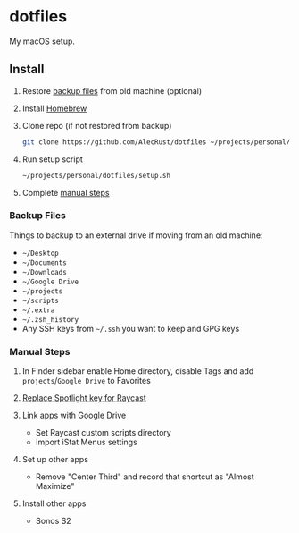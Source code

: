 # dotfiles

My macOS setup.

## Install

1. Restore [backup files](#backup-files) from old machine (optional)

2. Install [Homebrew](https://brew.sh/)

3. Clone repo (if not restored from backup)

    ```sh
    git clone https://github.com/AlecRust/dotfiles ~/projects/personal/dotfiles
    ```

3. Run setup script

    ```sh
    ~/projects/personal/dotfiles/setup.sh
    ```

4. Complete [manual steps](#manual-steps)

### Backup Files

Things to backup to an external drive if moving from an old machine:

- `~/Desktop`
- `~/Documents`
- `~/Downloads`
- `~/Google Drive`
- `~/projects`
- `~/scripts`
- `~/.extra`
- `~/.zsh_history`
- Any SSH keys from `~/.ssh` you want to keep and GPG keys

### Manual Steps

1. In Finder sidebar enable Home directory, disable Tags and add `projects`/`Google Drive` to Favorites

2. [Replace Spotlight key for Raycast](https://www.notion.so/Hotkey-56103210375b4fc78b63a7c5e7075fb7)

2. Link apps with Google Drive

    - Set Raycast custom scripts directory
    - Import iStat Menus settings

3. Set up other apps

    - Remove "Center Third" and record that shortcut as "Almost Maximize"

3. Install other apps

    - Sonos S2
